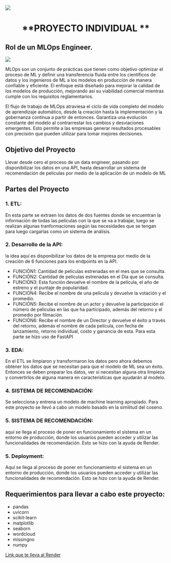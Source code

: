 ![](https://imagizer.imageshack.com/img923/1593/Yw0c6j.png)

# <h1 align=center> **PROYECTO INDIVIDUAL ** </h1>
## Rol de un MLOps Engineer.
![](https://www.compunneldigital.com/wp-content/uploads/2022/08/MicrosoftTeams-image-115.png)

MLOps son un conjunto de prácticas que tienen como objetivo optimizar el proceso de ML y definir una transferencia fluida entre los científicos de datos y los ingenieros de ML a los modelos en producción de manera confiable y eficiente. El enfoque está diseñado para mejorar la calidad de los modelos de producción, mejorando así su viabilidad comercial mientras cumple con los requisitos reglamentarios.

El flujo de trabajo de MLOps atraviesa el ciclo de vida completo del modelo de aprendizaje automático, desde la creación hasta la implementación y la gobernanza continua a partir de entonces. Garantiza una evolución constante del modelo al contrarrestar los cambios y desviaciones emergentes. Esto permite a las empresas generar resultados procesables con precisión que pueden utilizar para tomar mejores decisiones.



## Objetivo del Proyecto
Llevar desde cero el proceso de un data engineer, pasando por disponibilizar los datos en una API,  hasta desarrollar un sistema de recomendación de películas por medio de la aplicación de un modelo de ML

## Partes del Proyecto

### 1. ETL:
En esta parte se extraen los datos de dos fuentes donde se encuentran la información de todas las películas con la que se va a trabajar, luego se realizan algunas tranformaciones según las necesidades que se tengan para luego cargarlas como un sistema de análisis.
### 2. Desarrollo de la API:
la idea aquí es disponibilizar los datos de la empresa por medio de la creación de 6 funciones para los endpoints en la API.
- FUNCIÓN1: Cantidad de películas estrenadas en el mes que se consulta.
- FUNCIÓN2: Cantidad de películas estrenadas en el Día que se consulta.
- FUNCIÓN3: Esta función devuelve el nombre de la película, el año de estreno y el puntaje de popularidad.
- FUNCIÓN4: Recibe el nombre de una película y devuelve la votación y el promedio.
- FUNCIÓN5:  Recibe el nombre de un actor  y devuelve la participación el número de películas en las que ha participado, además del retorno y el promedio por filmación.
- FUNCIÓN6: Recibe el nombre de un Director  y devuelve el éxito a través del retorno, además el nombre de cada película, con fecha de lanzamiento, retorno individual, costo y ganancia de esta.
Para esta parte se hizo uso de FastAPI
### 3. EDA: 
En el ETL se limpiaron y transformaron los datos pero ahora debemos obtener los datos  que se necesitan para que el modelo de ML sea un éxito. Entonces se deben preparar los datos, ver si necesitan alguna otra limpieza y convertirlos de alguna manera en características que ayudarán al modelo.
### 4. SISTEMA DE RECOMENDACIÓN: 
Se selecciona y entrena un modelo de machine learning apropiado. Para este proyecto se llevó a cabo un modelo basado en la similitud del coseno.
### 5. SISTEMA DE RECOMENDACIÓN: 
aquí se llega al proceso de poner en funcionamiento el sistema en un entorno de producción, donde los usuarios pueden acceder y utilizar las funcionalidades de recomendación. Esto se hizo con la ayuda de Render.
### 5. Deployment: 
Aquí se llega al proceso de poner en funcionamiento el sistema en un entorno de producción, donde los usuarios pueden acceder y utilizar las funcionalidades de recomendación. Esto se hizo con la ayuda de Render.
## Requerimientos para llevar a cabo este proyecto:
- pandas
- uvicorn
- scikit-learn
- matplotlib
- seaborn
- wordcloud
- missingno
- numpy

[Link que te lleva al Render](https://sebastian-figueroa-proyecto-i.onrender.com/docs#/default "Link que te lleva al Render")
